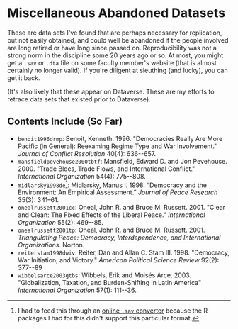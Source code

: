 # Miscellaneous Abandoned Datasets

These are data sets I've found that are perhaps necessary for replication, but not easily obtained, and could well be abandoned if the people involved are long retired or have long since passed on. Reproducibility was not a strong norm in the discipline some 20 years ago or so. At most, you might get a `.sav` or `.dta` file on some faculty member's website (that is almost certainly no longer valid). If you're diligent at sleuthing (and lucky), you can get it back.

(It's also likely that these appear on Dataverse. These are my efforts to retrace data sets that existed prior to Dataverse).

## Contents Include (So Far)

- `benoit1996drmp`: Benoit, Kenneth. 1996. "Democracies Really Are More Pacific (in General): Reexaming Regime Type and War Involvement." *Journal of Conflict Resolution* 40(4): 636--657.
- `mansfieldpevehouse2000tbtf`: Mansfield, Edward D. and Jon Pevehouse. 2000. "Trade Blocs, Trade Flows, and International Conflict." *International Organization* 54(4): 775--808.
- `midlarsky1998de`[^convert]: Midlarsky, Manus I. 1998. “Democracy and the Environment: An Empirical Assessment.” *Journal of Peace Research* 35(3): 341–61.
- `onealrussett2001cc`: Oneal, John R. and Bruce M. Russett. 2001. "Clear and Clean: The Fixed Effects of the Liberal Peace." *International Organization* 55(2): 469--85.
- `onealrussett2001tp`: Oneal, John R. and Bruce M. Russett. 2001. *Triangulating Peace: Democracy, Interdependence, and International Organizations*. Norton.
- `reiterstam1998dwiv`: Reiter, Dan and Allan C. Stam III. 1998. "Democracy, War Initiation, and Victory." *American Political Science Review* 92(2): 377--89
- `wibbelsarce2003gtbs`: Wibbels, Erik and Moisés Arce. 2003. "Globalization, Taxation, and Burden-Shifting in Latin America" *International Organization* 57(1): 111--36.

[^convert]: I had to feed this through an [online `.sav` converter](https://secure.ncounter.de/spssconverter) because the R packages I had for this didn't support this particular format.
